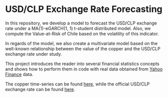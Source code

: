 # USD/CLP Exchange Rate Forecasting

In this repository, we develop a model to forecast the USD/CLP exchange rate under a MA(1)-eGARCH(1, 1) t-student distributed model. Also, we compute the Value-at-Risk of Chile based on the volatility of this indicator.

In regards of the model, we also create a multivariate model based on the well-known relationship between the value of the copper and the USD/CLP exchange rate under study.

This project introduces the reader into several financial statistics concepts and shows how to perform them in code with real data obtained from [Yahoo Finance](https://finance.yahoo.com/?guccounter=1&guce_referrer=aHR0cHM6Ly93d3cuZ29vZ2xlLmNvbS8&guce_referrer_sig=AQAAAEh7mz7OKyVup9Bpl6RYLSkRQqOEoP0zI0znY-ZpuYdFztxgpuw24QINiysbVHhtBH1-hWq2AE6ghh3bjHU5fbq3rk9dS-3fYfmlocIpzDEynp6TD6Yy0ah5ssxn5jt4-YY9dGrBmj8WuMwyLmJ_5EDtusXgPJp-lTN2gMLH147E) data.

The copper time-series can be found [here](http://boletin.cochilco.cl/estadisticas/grafico.asp?tipo_metal=1), while the official USD/CLP exchange rate can be found [here](https://si3.bcentral.cl/indicadoressiete/secure/Serie.aspx?gcode=PRE_TCO&param=RABmAFYAWQB3AGYAaQBuAEkALQAzADUAbgBNAGgAaAAkADUAVwBQAC4AbQBYADAARwBOAGUAYwBjACMAQQBaAHAARgBhAGcAUABTAGUAdwA1ADQAMQA0AE0AawBLAF8AdQBDACQASABzAG0AXwA2AHQAawBvAFcAZwBKAEwAegBzAF8AbgBMAHIAYgBDAC4ARQA3AFUAVwB4AFIAWQBhAEEAOABkAHkAZwAxAEEARAA%3d).
